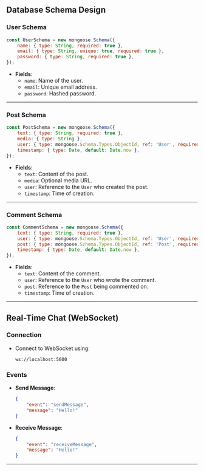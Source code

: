 



## Database Schema Design

### User Schema
```javascript
const UserSchema = new mongoose.Schema({
    name: { type: String, required: true },
    email: { type: String, unique: true, required: true },
    password: { type: String, required: true },
});
```

- **Fields**:
  - `name`: Name of the user.
  - `email`: Unique email address.
  - `password`: Hashed password.

---

### Post Schema
```javascript
const PostSchema = new mongoose.Schema({
    text: { type: String, required: true },
    media: { type: String },
    user: { type: mongoose.Schema.Types.ObjectId, ref: 'User', required: true },
    timestamp: { type: Date, default: Date.now },
});
```

- **Fields**:
  - `text`: Content of the post.
  - `media`: Optional media URL.
  - `user`: Reference to the `User` who created the post.
  - `timestamp`: Time of creation.

---

### Comment Schema
```javascript
const CommentSchema = new mongoose.Schema({
    text: { type: String, required: true },
    user: { type: mongoose.Schema.Types.ObjectId, ref: 'User', required: true },
    post: { type: mongoose.Schema.Types.ObjectId, ref: 'Post', required: true },
    timestamp: { type: Date, default: Date.now },
});
```

- **Fields**:
  - `text`: Content of the comment.
  - `user`: Reference to the `User` who wrote the comment.
  - `post`: Reference to the `Post` being commented on.
  - `timestamp`: Time of creation.

---

## Real-Time Chat (WebSocket)

### Connection
- Connect to WebSocket using:
  ```
  ws://localhost:5000
  ```

### Events
- **Send Message**:
  ```json
  {
      "event": "sendMessage",
      "message": "Hello!"
  }
  ```
- **Receive Message**:
  ```json
  {
      "event": "receiveMessage",
      "message": "Hello!"
  }
  ```

---

